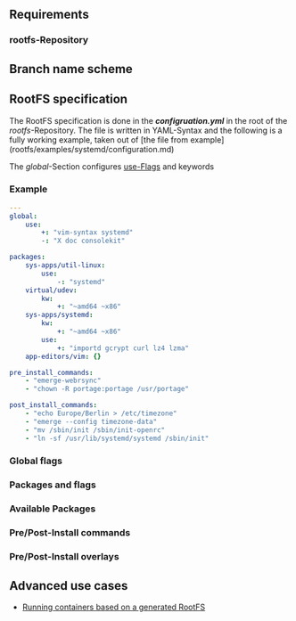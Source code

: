 ## Requirements
### rootfs-Repository


## Branch name scheme


## RootFS specification
The RootFS specification is done in the ***configruation.yml*** in the root of
the *rootfs*-Repository. The file is written in YAML-Syntax and the following is
a fully working example, taken out of [the file from example]
(rootfs/examples/systemd/configuration.md)

The *global*-Section configures [use-Flags](rootfs/use-flags.md) and keywords

### Example
```yaml
---
global:
    use:
        +: "vim-syntax systemd"
        -: "X doc consolekit"

packages:
    sys-apps/util-linux:
        use:
            -: "systemd"
    virtual/udev:
        kw:
            +: "~amd64 ~x86"
    sys-apps/systemd:
        kw:
            +: "~amd64 ~x86"
        use: 
            +: "importd gcrypt curl lz4 lzma"
    app-editors/vim: {}

pre_install_commands:
    - "emerge-webrsync"
    - "chown -R portage:portage /usr/portage"

post_install_commands:
    - "echo Europe/Berlin > /etc/timezone"
    - "emerge --config timezone-data"
    - "mv /sbin/init /sbin/init-openrc"
    - "ln -sf /usr/lib/systemd/systemd /sbin/init"
```



### Global flags
### Packages and flags
### Available Packages
### Pre/Post-Install commands
### Pre/Post-Install overlays

## Advanced use cases
* [Running containers based on a generated RootFS](rootfs/run-as-container.md)
